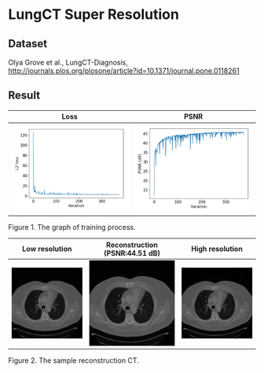 LungCT Super Resolution
=====

Dataset
-----
Olya Grove et al., LungCT-Diagnosis, http://journals.plos.org/plosone/article?id=10.1371/journal.pone.0118261

Result
-----
|Loss|PSNR|
|:---:|:---:|
|<img src = 'readme/graph_loss.png'>|<img src = 'readme/graph_psnr.png'>|  
Figure 1. The graph of training process.  

|Low resolution|Reconstruction<br>(PSNR:44.51 dB)|High resolution|
|:---:|:---:|:---:|
|<img src = 'readme/low.png'>|<img src = 'readme/recon.png'>|<img src = 'readme/high.png'>|  
Figure 2. The sample reconstruction CT.  
